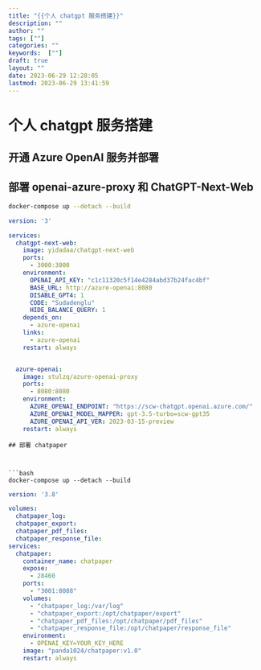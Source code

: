 ```yaml
---
title: "{{个人 chatgpt 服务搭建}}"
description: ""
author: ""
tags: [""]
categories: ""
keywords:  [""]
draft: true
layout: ""
date: 2023-06-29 12:28:05
lastmod: 2023-06-29 13:41:59
---
```


# 个人 chatgpt 服务搭建

## 开通 Azure OpenAI 服务并部署

## 部署 openai-azure-proxy 和 ChatGPT-Next-Web

```bash
docker-compose up --detach --build
```


```yaml
version: '3'

services:
  chatgpt-next-web:
    image: yidadaa/chatgpt-next-web
    ports:
      - 3000:3000
    environment:
      OPENAI_API_KEY: "c1c11320c5f14e4284abd37b24fac4bf"
      BASE_URL: http://azure-openai:8080
      DISABLE_GPT4: 1
      CODE: "Sudadenglu"
      HIDE_BALANCE_QUERY: 1
    depends_on:
      - azure-openai
    links:
      - azure-openai
    restart: always


  azure-openai:
    image: stulzq/azure-openai-proxy
    ports:
      - 8080:8080
    environment:
      AZURE_OPENAI_ENDPOINT: "https://scw-chatgpt.openai.azure.com/"
      AZURE_OPENAI_MODEL_MAPPER: gpt-3.5-turbo=scw-gpt35
      AZURE_OPENAI_API_VER: 2023-03-15-preview
    restart: always
```

```
## 部署 chatpaper



```bash
docker-compose up --detach --build
```


```yaml
version: '3.8'

volumes:
  chatpaper_log:
  chatpaper_export:
  chatpaper_pdf_files:
  chatpaper_response_file:
services:
  chatpaper:
    container_name: chatpaper
    expose:
      - 28460
    ports:
      - "3001:8088"
    volumes:
      - "chatpaper_log:/var/log"
      - "chatpaper_export:/opt/chatpaper/export"
      - "chatpaper_pdf_files:/opt/chatpaper/pdf_files"
      - "chatpaper_response_file:/opt/chatpaper/response_file"
    environment:
      - OPENAI_KEY=YOUR_KEY_HERE
    image: "panda1024/chatpaper:v1.0"
    restart: always
```
